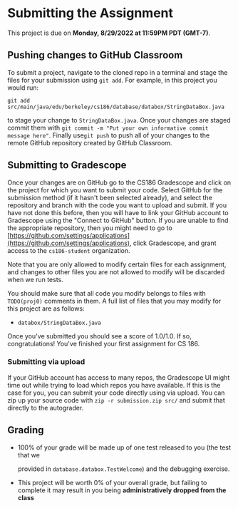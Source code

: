 # Submitting the Assignment

This project is due on **Monday, 8/29/2022 at 11:59PM PDT (GMT-7)**.

## Pushing changes to GitHub Classroom

To submit a project, navigate to the cloned repo in a terminal and stage the files for your submission using `git add`. For example, in this project you would run:

`git add src/main/java/edu/berkeley/cs186/database/databox/StringDataBox.java`

to stage your change to `StringDataBox.java`. Once your changes are staged commit them with `git commit -m "Put your own informative commit message here"`. Finally use`git push` to push all of your changes to the remote GitHub repository created by GitHub Classroom.

## Submitting to Gradescope

Once your changes are on GitHub go to the CS186 Gradescope and click on the project for which you want to submit your code. Select GitHub for the submission method (if it hasn't been selected already), and select the repository and branch with the code you want to upload and submit. If you have not done this before, then you will have to link your GitHub account to Gradescope using the "Connect to GitHub" button. If you are unable to find the appropriate repository, then you might need to go to [https://github.com/settings/applications](https://github.com/settings/applications), click Gradescope, and grant access to the `cs186-student` organization.

Note that you are only allowed to modify certain files for each assignment, and changes to other files you are not allowed to modify will be discarded when we run tests.

You should make sure that all code you modify belongs to files with `TODO(proj0)` comments in them. A full list of files that you may modify for this project are as follows:

* `databox/StringDataBox.java`

Once you've submitted you should see a score of 1.0/1.0. If so, congratulations! You've finished your first assignment for CS 186.

### Submitting via upload <a href="#submitting-via-upload" id="submitting-via-upload"></a>

If your GitHub account has access to many repos, the Gradescope UI might time out while trying to load which repos you have available. If this is the case for you, you can submit your code directly using via upload. You can zip up your source code with `zip -r submission.zip src/` and submit that directly to the autograder.

## Grading

*   100% of your grade will be made up of one test released to you (the test that we

    provided in `database.databox.TestWelcome`) and the debugging exercise.
* This project will be worth 0% of your overall grade, but failing to complete it may result in you being **administratively dropped from the class**
